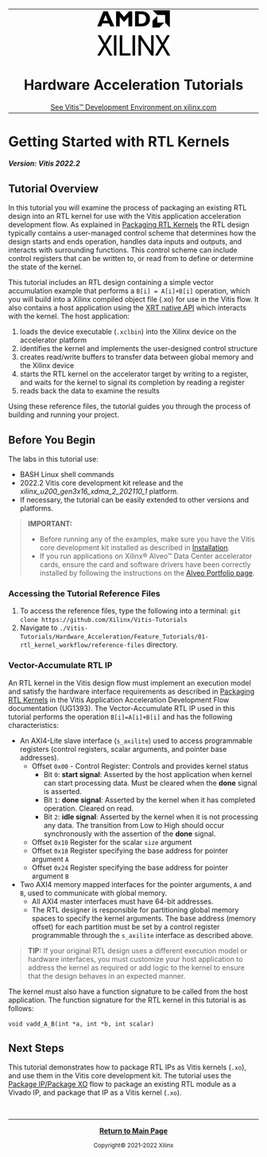 <table class="sphinxhide" width="100%">
 <tr width="100%">
    <td align="center"><img src="https://raw.githubusercontent.com/Xilinx/Image-Collateral/main/xilinx-logo.png" width="30%"/><h1>Hardware Acceleration Tutorials</h1>
    <a href="https://www.xilinx.com/products/design-tools/vitis.html">See Vitis™ Development Environment on xilinx.com</a>
    </td>
 </tr>
</table>

# Getting Started with RTL Kernels

***Version: Vitis 2022.2***

## Tutorial Overview

In this tutorial you will examine the process of packaging an existing RTL design into an RTL kernel for use with the Vitis application acceleration development flow. 
As explained in [Packaging RTL Kernels](https://docs.xilinx.com/r/en-US/ug1393-vitis-application-acceleration/Packaging-RTL-Kernels) the RTL design typically contains a user-managed control scheme that determines how the design starts and ends operation, handles data inputs and outputs, and interacts with surrounding functions. This control scheme can include control registers that can be written to, or read from to define or determine the state of the kernel. 

This tutorial includes an RTL design containing a simple vector accumulation example that performs a `B[i] = A[i]+B[i]` operation, which you will build into a Xilinx compiled object file (.xo) for use in the Vitis flow. It also contains a host application using the [XRT native API](https://xilinx.github.io/XRT/master/html/xrt_native_apis.html) which interacts with the kernel. The host application:

1. loads the device executable (`.xclbin`) into the Xilinx device on the accelerator platform
2. identifies the kernel and implements the user-designed control structure
3. creates read/write buffers to transfer data between global memory and the Xilinx device
4. starts the RTL kernel on the accelerator target by writing to a register, and waits for the kernel to signal its completion by reading a register
5. reads back the data to examine the results

Using these reference files, the tutorial guides you through the process of building and running your project.

## Before You Begin

The labs in this tutorial use:

* BASH Linux shell commands
* 2022.2 Vitis core development kit release and the *xilinx_u200_gen3x16_xdma_2_202110_1* platform.
* If necessary, the tutorial can be easily extended to other versions and platforms.

>**IMPORTANT:**  
>
> * Before running any of the examples, make sure you have the Vitis core development kit installed as described in [Installation](https://docs.xilinx.com/r/en-US/ug1393-vitis-application-acceleration/Installation).
>* If you run applications on Xilinx® Alveo™ Data Center accelerator cards, ensure the card and software drivers have been correctly installed by following the instructions on the [Alveo Portfolio page](https://www.xilinx.com/products/boards-and-kits/alveo.html).

### Accessing the Tutorial Reference Files

1. To access the reference files, type the following into a terminal: `git clone https://github.com/Xilinx/Vitis-Tutorials`
2. Navigate to `./Vitis-Tutorials/Hardware_Acceleration/Feature_Tutorials/01-rtl_kernel_workflow/reference-files` directory.

### Vector-Accumulate RTL IP

An RTL kernel in the Vitis design flow must implement an execution model and satisfy the hardware interface requirements as described in [Packaging RTL Kernels](https://docs.xilinx.com/r/en-US/ug1393-vitis-application-acceleration/Packaging-RTL-Kernels) in the Vitis Application Acceleration Development Flow documentation (UG1393). The Vector-Accumulate RTL IP used in this tutorial performs the operation `B[i]=A[i]+B[i]` and has the following characteristics:

- An AXI4-Lite slave interface (`s_axilite`) used to access programmable registers (control registers, scalar arguments, and pointer base addresses).
  - Offset `0x00` - Control Register: Controls and provides kernel status
    - Bit `0`: **start signal**: Asserted by the host application when kernel can start processing data. Must be cleared when the **done** signal is asserted.
    - Bit `1`: **done signal**: Asserted by the kernel when it has completed operation. Cleared on read.
    - Bit `2`: **idle signal**: Asserted by the kernel when it is not processing any data. The transition from Low to High should occur synchronously with the assertion of the **done** signal.
  - Offset `0x10` Register for the scalar `size` argument
  - Offset `0x18` Register specifying the base address for pointer argument `A`
  - Offset `0x24` Register specifying the base address for pointer argument `B`
- Two AXI4 memory mapped interfaces for the pointer arguments, `A` and `B`, used to communicate with global memory.
    - All AXI4 master interfaces must have 64-bit addresses.
    - The RTL designer is responsible for partitioning global memory spaces to specify the kernel arguments. The base address (memory offset) for each partition must be set by a control register programmable through the `s_axilite` interface as described above.

>**TIP:** If your original RTL design uses a different execution model or hardware interfaces, you must customize your host application to address the kernel as required or add logic to the kernel to ensure that the design behaves in an expected manner.

The kernel must also have a function signature to be called from the host application. The function signature for the RTL kernel in this tutorial is as follows:

```
void vadd_A_B(int *a, int *b, int scalar)
```

## Next Steps

This tutorial demonstrates how to package RTL IPs as Vitis kernels (`.xo`), and use them in the Vitis core development kit. The tutorial uses the [Package IP/Package XO](./package_ip.md) flow to package an existing RTL module as a Vivado IP, and package that IP as a Vitis kernel (`.xo`). 

</br>
<hr/>
<p align="center" class="sphinxhide"><b><a href="/README.md">Return to Main Page</a></b></p>

<p align="center" class="sphinxhide"><sup>Copyright&copy; 2021-2022 Xilinx</sup></p>
